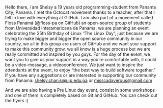 Hello there, I am Shelsy a 19 years old programming-student from Panama City, Panama. I met the Octocat movement thanks to a teacher, after that I fell in love with everything at GitHub.
I am also part of a movement called Floss Panamá (@floss-pa on GitHub) an open-source group of students from Universidad Interamericana de Panama, we are planning an event celebrating the 25th Birthday of Linux “The Linux Day”, just because we are trying to make bigger and bigger the open source community in our country, we all in this group are users of GitHub and we want your support to make this community grow, we all know is a huge process but we are really committed and inspired by you guys. 
For the day of the event, we want you to give us your support in a way you’re comfortable with, it could be a video-message, a videoconference. We just want to inspire the attendants at the event, to enjoy “the best way to build software together.”  
If you have any suggestions or are interested in supporting our community from Panamá: shelsy.chanis@uip.edu.pa or misscadxverous@gmail.com 

And we are also having a Pre Linux day event, consist in some workshops and one of them is completely based on Git and GitHub. You can check out the flyers :)
